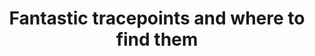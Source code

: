 ---
categories:
- bkk19
description: '"I could talk to you all day kernel debugging. Really! In fact I, along
  with my colleague Leo, have spent are large portion of our time recently doing exactly
  that. However I dont have all day... I have just 25 minutes... and no slides."<br
  /> <br /> In this session Daniel will demonstrate live a some of the ways to exploit
  both static and dynamic tracepoints to study kernel behaviour. Well start out using
  just the basic tools available in even tiny busybox distribution before expanding
  our toolkit very slightly by copying a couple of extra binaries onto the system
  under debug.'
image:
  featured: 'true'
  path: /assets/images/featured-images/bkk19/BKK19-TR04.png
session_attendee_num: '26'
session_id: BKK19-TR04
session_room: Session Room 2 (Lotus 3-4)
session_slot:
  end_time: '2019-04-02 16:25:00'
  start_time: '2019-04-02 16:00:00'
session_speakers:
- speaker_bio: Currently working at Linaro where I am tech lead for the Support and
    Solutions Engineering team. This team provides a mixture of technical support
    (for developers), training and custom engineering services to Linaro members and
    our professional services customers. As part of my work at Linaro I have become
    a co-maintainer of the Linux kernel kgdb/kdb and backlight sub-systems. I am also
    heavily involved in the 96Boards activities at Linaro.
  speaker_company: Linaro
  speaker_image: /assets/images/speakers/bkk19/daniel-thompson.jpg
  speaker_location: ''
  speaker_name: Daniel Thompson
  speaker_position: Tech Lead - Support and Solutions Engineering
  speaker_username: daniel.thompson2
- speaker_bio: ''
  speaker_company: ''
  speaker_image: /assets/images/speakers/bkk19/daniel-thompson.jpg
  speaker_location: Bristol, United Kingdom
  speaker_name: Daniel Thompson
  speaker_position: ''
  speaker_username: danielthompson7
session_track: Linux Kernel
tag: session
tags:
- Tools
- Linux Kernel
title: Fantastic tracepoints and where to find them
---